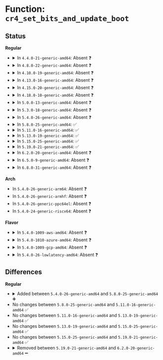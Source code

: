 # Function: <code>cr4_set_bits_and_update_boot</code>

## Status
<b>Regular</b>
<ul>
<li>
<details>
<summary>In <code>4.4.0-21-generic-amd64</code>: Absent ❓</summary>

```json
{
  "name": "cr4_set_bits_and_update_boot",
  "collision_type": "Static Duplication",
  "inline_type": "Full",
  "funcs": [
    {
      "addr": 18446744071578963350,
      "name": "cr4_set_bits_and_update_boot",
      "external": false,
      "loc": "arch/x86/include/asm/tlbflush.h:80",
      "file": "arch/x86/xen/enlighten.c",
      "inline": "declared, inlined",
      "caller_inline": [],
      "caller_func": []
    },
    {
      "addr": 18446744071595062828,
      "name": "cr4_set_bits_and_update_boot",
      "external": false,
      "loc": "arch/x86/include/asm/tlbflush.h:80",
      "file": "arch/x86/mm/init.c",
      "inline": "declared, inlined",
      "caller_inline": [
        "arch/x86/mm/init.c:init_mem_mapping",
        "arch/x86/mm/init.c:init_mem_mapping"
      ],
      "caller_func": []
    }
  ],
  "symbols": []
}
```
</details>
</li>
<li>
<details>
<summary>In <code>4.8.0-22-generic-amd64</code>: Absent ❓</summary>

```json
{
  "name": "cr4_set_bits_and_update_boot",
  "collision_type": "Static Duplication",
  "inline_type": "Full",
  "funcs": [
    {
      "addr": 18446744071578959798,
      "name": "cr4_set_bits_and_update_boot",
      "external": false,
      "loc": "arch/x86/include/asm/tlbflush.h:128",
      "file": "arch/x86/xen/enlighten.c",
      "inline": "declared, inlined",
      "caller_inline": [],
      "caller_func": []
    },
    {
      "addr": 18446744071595228532,
      "name": "cr4_set_bits_and_update_boot",
      "external": false,
      "loc": "arch/x86/include/asm/tlbflush.h:128",
      "file": "arch/x86/mm/init.c",
      "inline": "declared, inlined",
      "caller_inline": [
        "arch/x86/mm/init.c:init_mem_mapping",
        "arch/x86/mm/init.c:init_mem_mapping"
      ],
      "caller_func": []
    }
  ],
  "symbols": []
}
```
</details>
</li>
<li>
<details>
<summary>In <code>4.10.0-19-generic-amd64</code>: Absent ❓</summary>

```json
{
  "name": "cr4_set_bits_and_update_boot",
  "collision_type": "Static Duplication",
  "inline_type": "Full",
  "funcs": [
    {
      "addr": 18446744071578961862,
      "name": "cr4_set_bits_and_update_boot",
      "external": false,
      "loc": "arch/x86/include/asm/tlbflush.h:128",
      "file": "arch/x86/xen/enlighten.c",
      "inline": "declared, inlined",
      "caller_inline": [],
      "caller_func": []
    },
    {
      "addr": 18446744071595471574,
      "name": "cr4_set_bits_and_update_boot",
      "external": false,
      "loc": "arch/x86/include/asm/tlbflush.h:128",
      "file": "arch/x86/mm/init.c",
      "inline": "declared, inlined",
      "caller_inline": [
        "arch/x86/mm/init.c:init_mem_mapping",
        "arch/x86/mm/init.c:init_mem_mapping"
      ],
      "caller_func": []
    }
  ],
  "symbols": []
}
```
</details>
</li>
<li>
<details>
<summary>In <code>4.13.0-16-generic-amd64</code>: Absent ❓</summary>

```json
{
  "name": "cr4_set_bits_and_update_boot",
  "collision_type": "Unique Static",
  "inline_type": "Full",
  "funcs": [
    {
      "addr": 18446744071596392797,
      "name": "cr4_set_bits_and_update_boot",
      "external": false,
      "loc": "arch/x86/include/asm/tlbflush.h:143",
      "file": "arch/x86/mm/init.c",
      "inline": "declared, inlined",
      "caller_inline": [
        "arch/x86/mm/init.c:init_mem_mapping",
        "arch/x86/mm/init.c:init_mem_mapping"
      ],
      "caller_func": []
    }
  ],
  "symbols": []
}
```
</details>
</li>
<li>
<details>
<summary>In <code>4.15.0-20-generic-amd64</code>: Absent ❓</summary>

```json
{
  "name": "cr4_set_bits_and_update_boot",
  "collision_type": "Unique Static",
  "inline_type": "Full",
  "funcs": [
    {
      "addr": 18446744071602711354,
      "name": "cr4_set_bits_and_update_boot",
      "external": false,
      "loc": "arch/x86/include/asm/tlbflush.h:312",
      "file": "arch/x86/mm/init.c",
      "inline": "declared, inlined",
      "caller_inline": [
        "arch/x86/mm/init.c:init_mem_mapping",
        "arch/x86/mm/init.c:init_mem_mapping"
      ],
      "caller_func": []
    }
  ],
  "symbols": []
}
```
</details>
</li>
<li>
<details>
<summary>In <code>4.18.0-10-generic-amd64</code>: Absent ❓</summary>

```json
{
  "name": "cr4_set_bits_and_update_boot",
  "collision_type": "Unique Static",
  "inline_type": "Full",
  "funcs": [
    {
      "addr": 18446744071602883899,
      "name": "cr4_set_bits_and_update_boot",
      "external": false,
      "loc": "arch/x86/include/asm/tlbflush.h:357",
      "file": "arch/x86/mm/init.c",
      "inline": "declared, inlined",
      "caller_inline": [
        "arch/x86/mm/init.c:init_mem_mapping",
        "arch/x86/mm/init.c:init_mem_mapping"
      ],
      "caller_func": []
    }
  ],
  "symbols": []
}
```
</details>
</li>
<li>
<details>
<summary>In <code>5.0.0-13-generic-amd64</code>: Absent ❓</summary>

```json
{
  "name": "cr4_set_bits_and_update_boot",
  "collision_type": "Unique Static",
  "inline_type": "Full",
  "funcs": [
    {
      "addr": 18446744071604680909,
      "name": "cr4_set_bits_and_update_boot",
      "external": false,
      "loc": "arch/x86/include/asm/tlbflush.h:345",
      "file": "arch/x86/mm/init.c",
      "inline": "declared, inlined",
      "caller_inline": [
        "arch/x86/mm/init.c:init_mem_mapping",
        "arch/x86/mm/init.c:init_mem_mapping"
      ],
      "caller_func": []
    }
  ],
  "symbols": []
}
```
</details>
</li>
<li>
<details>
<summary>In <code>5.3.0-18-generic-amd64</code>: Absent ❓</summary>

```json
{
  "name": "cr4_set_bits_and_update_boot",
  "collision_type": "Unique Static",
  "inline_type": "Full",
  "funcs": [
    {
      "addr": 18446744071604780396,
      "name": "cr4_set_bits_and_update_boot",
      "external": false,
      "loc": "arch/x86/include/asm/tlbflush.h:347",
      "file": "arch/x86/mm/init.c",
      "inline": "declared, inlined",
      "caller_inline": [
        "arch/x86/mm/init.c:init_mem_mapping",
        "arch/x86/mm/init.c:init_mem_mapping"
      ],
      "caller_func": []
    }
  ],
  "symbols": []
}
```
</details>
</li>
<li>
<details>
<summary>In <code>5.4.0-26-generic-amd64</code>: Absent ❓</summary>

```json
{
  "name": "cr4_set_bits_and_update_boot",
  "collision_type": "Unique Static",
  "inline_type": "Full",
  "funcs": [
    {
      "addr": 18446744071604806163,
      "name": "cr4_set_bits_and_update_boot",
      "external": false,
      "loc": "arch/x86/include/asm/tlbflush.h:363",
      "file": "arch/x86/mm/init.c",
      "inline": "declared, inlined",
      "caller_inline": [
        "arch/x86/mm/init.c:init_mem_mapping",
        "arch/x86/mm/init.c:init_mem_mapping"
      ],
      "caller_func": []
    }
  ],
  "symbols": []
}
```
</details>
</li>
<li>
<details>
<summary>In <code>5.8.0-25-generic-amd64</code>: ✅</summary>

```c
void cr4_set_bits_and_update_boot(long unsigned int mask)
```

```json
{
  "name": "cr4_set_bits_and_update_boot",
  "collision_type": "Unique Static",
  "inline_type": "No",
  "funcs": [
    {
      "addr": 18446744071579387179,
      "name": "cr4_set_bits_and_update_boot",
      "external": false,
      "loc": "arch/x86/mm/init.c:200",
      "file": "arch/x86/mm/init.c",
      "inline": "seen, unknown",
      "caller_inline": [],
      "caller_func": [
        "arch/x86/mm/init.c:probe_page_size_mask",
        "arch/x86/mm/init.c:probe_page_size_mask"
      ]
    }
  ],
  "symbols": [
    {
      "addr": 18446744071579387179,
      "name": "cr4_set_bits_and_update_boot",
      "section": ".text",
      "bind": "STB_LOCAL",
      "size": 42
    }
  ]
}
```
</details>
</li>
<li>
<details>
<summary>In <code>5.11.0-16-generic-amd64</code>: ✅</summary>

```c
void cr4_set_bits_and_update_boot(long unsigned int mask)
```

```json
{
  "name": "cr4_set_bits_and_update_boot",
  "collision_type": "Unique Static",
  "inline_type": "No",
  "funcs": [
    {
      "addr": 18446744071591266212,
      "name": "cr4_set_bits_and_update_boot",
      "external": false,
      "loc": "arch/x86/mm/init.c:201",
      "file": "arch/x86/mm/init.c",
      "inline": "seen, unknown",
      "caller_inline": [],
      "caller_func": [
        "arch/x86/mm/init.c:probe_page_size_mask",
        "arch/x86/mm/init.c:probe_page_size_mask"
      ]
    }
  ],
  "symbols": [
    {
      "addr": 18446744071591266212,
      "name": "cr4_set_bits_and_update_boot",
      "section": ".text",
      "bind": "STB_LOCAL",
      "size": 42
    }
  ]
}
```
</details>
</li>
<li>
<details>
<summary>In <code>5.13.0-19-generic-amd64</code>: ✅</summary>

```c
void cr4_set_bits_and_update_boot(long unsigned int mask)
```

```json
{
  "name": "cr4_set_bits_and_update_boot",
  "collision_type": "Unique Static",
  "inline_type": "No",
  "funcs": [
    {
      "addr": 18446744071591208523,
      "name": "cr4_set_bits_and_update_boot",
      "external": false,
      "loc": "arch/x86/mm/init.c:210",
      "file": "arch/x86/mm/init.c",
      "inline": "seen, unknown",
      "caller_inline": [],
      "caller_func": [
        "arch/x86/mm/init.c:probe_page_size_mask",
        "arch/x86/mm/init.c:probe_page_size_mask"
      ]
    }
  ],
  "symbols": [
    {
      "addr": 18446744071591208523,
      "name": "cr4_set_bits_and_update_boot",
      "section": ".text",
      "bind": "STB_LOCAL",
      "size": 42
    }
  ]
}
```
</details>
</li>
<li>
<details>
<summary>In <code>5.15.0-25-generic-amd64</code>: ✅</summary>

```c
void cr4_set_bits_and_update_boot(long unsigned int mask)
```

```json
{
  "name": "cr4_set_bits_and_update_boot",
  "collision_type": "Unique Static",
  "inline_type": "No",
  "funcs": [
    {
      "addr": 18446744071592082122,
      "name": "cr4_set_bits_and_update_boot",
      "external": false,
      "loc": "arch/x86/mm/init.c:208",
      "file": "arch/x86/mm/init.c",
      "inline": "seen, unknown",
      "caller_inline": [],
      "caller_func": [
        "arch/x86/mm/init.c:probe_page_size_mask",
        "arch/x86/mm/init.c:probe_page_size_mask"
      ]
    }
  ],
  "symbols": [
    {
      "addr": 18446744071592082122,
      "name": "cr4_set_bits_and_update_boot",
      "section": ".text",
      "bind": "STB_LOCAL",
      "size": 42
    }
  ]
}
```
</details>
</li>
<li>
<details>
<summary>In <code>5.19.0-21-generic-amd64</code>: ✅</summary>

```c
void cr4_set_bits_and_update_boot(long unsigned int mask)
```

```json
{
  "name": "cr4_set_bits_and_update_boot",
  "collision_type": "Unique Static",
  "inline_type": "No",
  "funcs": [
    {
      "addr": 18446744071593849651,
      "name": "cr4_set_bits_and_update_boot",
      "external": false,
      "loc": "arch/x86/mm/init.c:217",
      "file": "arch/x86/mm/init.c",
      "inline": "seen, unknown",
      "caller_inline": [],
      "caller_func": [
        "arch/x86/mm/init.c:probe_page_size_mask",
        "arch/x86/mm/init.c:probe_page_size_mask"
      ]
    }
  ],
  "symbols": [
    {
      "addr": 18446744071593849651,
      "name": "cr4_set_bits_and_update_boot",
      "section": ".text",
      "bind": "STB_LOCAL",
      "size": 52
    }
  ]
}
```
</details>
</li>
<li>
<details>
<summary>In <code>6.2.0-20-generic-amd64</code>: Absent ❓</summary>

```json
{
  "name": "cr4_set_bits_and_update_boot",
  "collision_type": "Unique Static",
  "inline_type": "Full",
  "funcs": [
    {
      "addr": 18446744071627711981,
      "name": "cr4_set_bits_and_update_boot",
      "external": false,
      "loc": "arch/x86/mm/init.c:218",
      "file": "arch/x86/mm/init.c",
      "inline": "declared, inlined",
      "caller_inline": [
        "arch/x86/mm/init.c:probe_page_size_mask",
        "arch/x86/mm/init.c:probe_page_size_mask"
      ],
      "caller_func": []
    }
  ],
  "symbols": []
}
```
</details>
</li>
<li>
<details>
<summary>In <code>6.5.0-9-generic-amd64</code>: Absent ❓</summary>

```json
{
  "name": "cr4_set_bits_and_update_boot",
  "collision_type": "Unique Static",
  "inline_type": "Full",
  "funcs": [
    {
      "addr": 18446744071619469325,
      "name": "cr4_set_bits_and_update_boot",
      "external": false,
      "loc": "arch/x86/mm/init.c:219",
      "file": "arch/x86/mm/init.c",
      "inline": "declared, inlined",
      "caller_inline": [
        "arch/x86/mm/init.c:probe_page_size_mask",
        "arch/x86/mm/init.c:probe_page_size_mask"
      ],
      "caller_func": []
    }
  ],
  "symbols": []
}
```
</details>
</li>
<li>
<details>
<summary>In <code>6.8.0-31-generic-amd64</code>: Absent ❓</summary>

```json
{
  "name": "cr4_set_bits_and_update_boot",
  "collision_type": "Unique Static",
  "inline_type": "Full",
  "funcs": [
    {
      "addr": 18446744071621765837,
      "name": "cr4_set_bits_and_update_boot",
      "external": false,
      "loc": "arch/x86/mm/init.c:218",
      "file": "arch/x86/mm/init.c",
      "inline": "declared, inlined",
      "caller_inline": [
        "arch/x86/mm/init.c:probe_page_size_mask",
        "arch/x86/mm/init.c:probe_page_size_mask"
      ],
      "caller_func": []
    }
  ],
  "symbols": []
}
```
</details>
</li>
</ul>
<b>Arch</b>
<ul>
<li>
In <code>5.4.0-26-generic-arm64</code>: Absent ❓
</li>
<li>
In <code>5.4.0-26-generic-armhf</code>: Absent ❓
</li>
<li>
In <code>5.4.0-26-generic-ppc64el</code>: Absent ❓
</li>
<li>
In <code>5.4.0-24-generic-riscv64</code>: Absent ❓
</li>
</ul>
<b>Flavor</b>
<ul>
<li>
<details>
<summary>In <code>5.4.0-1009-aws-amd64</code>: Absent ❓</summary>

```json
{
  "name": "cr4_set_bits_and_update_boot",
  "collision_type": "Unique Static",
  "inline_type": "Full",
  "funcs": [
    {
      "addr": 18446744071604720105,
      "name": "cr4_set_bits_and_update_boot",
      "external": false,
      "loc": "arch/x86/include/asm/tlbflush.h:363",
      "file": "arch/x86/mm/init.c",
      "inline": "declared, inlined",
      "caller_inline": [
        "arch/x86/mm/init.c:init_mem_mapping",
        "arch/x86/mm/init.c:init_mem_mapping"
      ],
      "caller_func": []
    }
  ],
  "symbols": []
}
```
</details>
</li>
<li>
<details>
<summary>In <code>5.4.0-1010-azure-amd64</code>: Absent ❓</summary>

```json
{
  "name": "cr4_set_bits_and_update_boot",
  "collision_type": "Unique Static",
  "inline_type": "Full",
  "funcs": [
    {
      "addr": 18446744071604688048,
      "name": "cr4_set_bits_and_update_boot",
      "external": false,
      "loc": "arch/x86/include/asm/tlbflush.h:363",
      "file": "arch/x86/mm/init.c",
      "inline": "declared, inlined",
      "caller_inline": [
        "arch/x86/mm/init.c:init_mem_mapping",
        "arch/x86/mm/init.c:init_mem_mapping"
      ],
      "caller_func": []
    }
  ],
  "symbols": []
}
```
</details>
</li>
<li>
<details>
<summary>In <code>5.4.0-1009-gcp-amd64</code>: Absent ❓</summary>

```json
{
  "name": "cr4_set_bits_and_update_boot",
  "collision_type": "Unique Static",
  "inline_type": "Full",
  "funcs": [
    {
      "addr": 18446744071604797672,
      "name": "cr4_set_bits_and_update_boot",
      "external": false,
      "loc": "arch/x86/include/asm/tlbflush.h:363",
      "file": "arch/x86/mm/init.c",
      "inline": "declared, inlined",
      "caller_inline": [
        "arch/x86/mm/init.c:init_mem_mapping",
        "arch/x86/mm/init.c:init_mem_mapping"
      ],
      "caller_func": []
    }
  ],
  "symbols": []
}
```
</details>
</li>
<li>
<details>
<summary>In <code>5.4.0-26-lowlatency-amd64</code>: Absent ❓</summary>

```json
{
  "name": "cr4_set_bits_and_update_boot",
  "collision_type": "Unique Static",
  "inline_type": "Full",
  "funcs": [
    {
      "addr": 18446744071604810291,
      "name": "cr4_set_bits_and_update_boot",
      "external": false,
      "loc": "arch/x86/include/asm/tlbflush.h:363",
      "file": "arch/x86/mm/init.c",
      "inline": "declared, inlined",
      "caller_inline": [
        "arch/x86/mm/init.c:init_mem_mapping",
        "arch/x86/mm/init.c:init_mem_mapping"
      ],
      "caller_func": []
    }
  ],
  "symbols": []
}
```
</details>
</li>
</ul>

## Differences
<b>Regular</b>
<ul>
<li>
<details>
<summary>Added between <code>5.4.0-26-generic-amd64</code> and <code>5.8.0-25-generic-amd64</code> ➕</summary>

```c
void cr4_set_bits_and_update_boot(long unsigned int mask)
```
</details>
</li>
<li>
No changes between <code>5.8.0-25-generic-amd64</code> and <code>5.11.0-16-generic-amd64</code> ✅
</li>
<li>
No changes between <code>5.11.0-16-generic-amd64</code> and <code>5.13.0-19-generic-amd64</code> ✅
</li>
<li>
No changes between <code>5.13.0-19-generic-amd64</code> and <code>5.15.0-25-generic-amd64</code> ✅
</li>
<li>
No changes between <code>5.15.0-25-generic-amd64</code> and <code>5.19.0-21-generic-amd64</code> ✅
</li>
<li>
<details>
<summary>Removed between <code>5.19.0-21-generic-amd64</code> and <code>6.2.0-20-generic-amd64</code> ➖</summary>

```c
void cr4_set_bits_and_update_boot(long unsigned int mask)
```
</details>
</li>
</ul>
